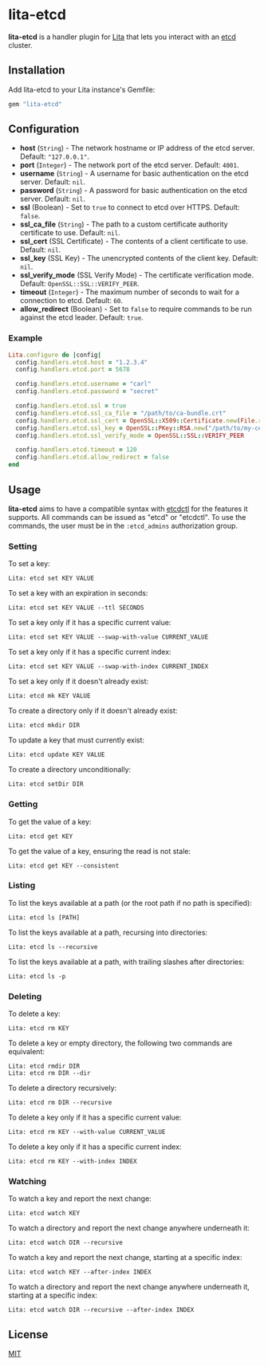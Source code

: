 # lita-etcd

**lita-etcd** is a handler plugin for [Lita](https://www.lita.io/) that lets you interact with an [etcd](https://github.com/coreos/etcd) cluster.

## Installation

Add lita-etcd to your Lita instance's Gemfile:

``` ruby
gem "lita-etcd"
```

## Configuration

* **host** (`String`) - The network hostname or IP address of the etcd server. Default: `"127.0.0.1"`.
* **port** (`Integer`) - The network port of the etcd server. Default: `4001`.
* **username** (`String`) - A username for basic authentication on the etcd server. Default: `nil`.
* **password** (`String`) - A password for basic authentication on the etcd server. Default: `nil`.
* **ssl** (Boolean) - Set to `true` to connect to etcd over HTTPS. Default: `false`.
* **ssl_ca_file** (`String`) - The path to a custom certificate authority certificate to use. Default: `nil`.
* **ssl_cert** (SSL Certificate) - The contents of a client certificate to use. Default: `nil`.
* **ssl_key** (SSL Key) - The unencrypted contents of the client key. Default: `nil`.
* **ssl_verify_mode** (SSL Verify Mode) - The certificate verification mode. Default: `OpenSSL::SSL::VERIFY_PEER`.
* **timeout** (`Integer`) - The maximum number of seconds to wait for a connection to etcd. Default: `60`.
* **allow_redirect** (Boolean) - Set to `false` to require commands to be run against the etcd leader. Default: `true`.

### Example

``` ruby
Lita.configure do |config|
  config.handlers.etcd.host = "1.2.3.4"
  config.handlers.etcd.port = 5678

  config.handlers.etcd.username = "carl"
  config.handlers.etcd.password = "secret"

  config.handlers.etcd.ssl = true
  config.handlers.etcd.ssl_ca_file = "/path/to/ca-bundle.crt"
  config.handlers.etcd.ssl_cert = OpenSSL::X509::Certificate.new(File.read("/path/to/my-cert.crt"))
  config.handlers.etcd.ssl_key = OpenSSL::PKey::RSA.new("/path/to/my-cert.key", "passphrase")
  config.handlers.etcd.ssl_verify_mode = OpenSSL::SSL::VERIFY_PEER

  config.handlers.etcd.timeout = 120
  config.handlers.etcd.allow_redirect = false
end
```

## Usage

**lita-etcd** aims to have a compatible syntax with [etcdctl](https://github.com/coreos/etcdctl) for the features it supports. All commands can be issued as "etcd" or "etcdctl". To use the commands, the user must be in the `:etcd_admins` authorization group.

### Setting

To set a key:

```
Lita: etcd set KEY VALUE
```

To set a key with an expiration in seconds:

```
Lita: etcd set KEY VALUE --ttl SECONDS
```

To set a key only if it has a specific current value:

```
Lita: etcd set KEY VALUE --swap-with-value CURRENT_VALUE
```

To set a key only if it has a specific current index:

```
Lita: etcd set KEY VALUE --swap-with-index CURRENT_INDEX
```

To set a key only if it doesn't already exist:

```
Lita: etcd mk KEY VALUE
```

To create a directory only if it doesn't already exist:

```
Lita: etcd mkdir DIR
```

To update a key that must currently exist:

```
Lita: etcd update KEY VALUE
```

To create a directory unconditionally:

```
Lita: etcd setDir DIR
```

### Getting

To get the value of a key:

```
Lita: etcd get KEY
```

To get the value of a key, ensuring the read is not stale:

```
Lita: etcd get KEY --consistent
```

### Listing

To list the keys available at a path (or the root path if no path is specified):

```
Lita: etcd ls [PATH]
```

To list the keys available at a path, recursing into directories:

```
Lita: etcd ls --recursive
```

To list the keys available at a path, with trailing slashes after directories:

```
Lita: etcd ls -p
```

### Deleting

To delete a key:

```
Lita: etcd rm KEY
```

To delete a key or empty directory, the following two commands are equivalent:

```
Lita: etcd rmdir DIR
Lita: etcd rm DIR --dir
```

To delete a directory recursively:

```
Lita: etcd rm DIR --recursive
```

To delete a key only if it has a specific current value:

```
Lita: etcd rm KEY --with-value CURRENT_VALUE
```

To delete a key only if it has a specific current index:

```
Lita: etcd rm KEY --with-index INDEX
```

### Watching

To watch a key and report the next change:

```
Lita: etcd watch KEY
```

To watch a directory and report the next change anywhere underneath it:

```
Lita: etcd watch DIR --recursive
```

To watch a key and report the next change, starting at a specific index:

```
Lita: etcd watch KEY --after-index INDEX
```

To watch a directory and report the next change anywhere underneath it, starting at a specific index:

```
Lita: etcd watch DIR --recursive --after-index INDEX
```

## License

[MIT](http://opensource.org/licenses/MIT)
